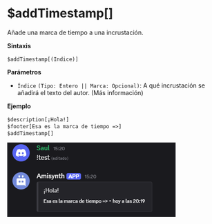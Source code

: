 # $addTimestamp[]
Añade una marca de tiempo a una incrustación.

**Sintaxis**
```
$addTimestamp[(Indice)]
```

**Parámetros**

- `Índice` `(Tipo: Entero || Marca: Opcional)`: A qué incrustación se añadirá el texto del autor. (Más información)

**Ejemplo**
```
$description[¡Hola!]
$footer[Esa es la marca de tiempo =>]
$addTimestamp[]
```

![alt text](image-97.png)